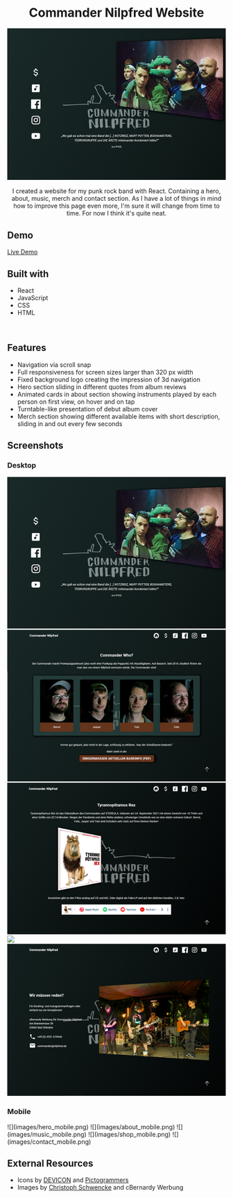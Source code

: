 <h1 align="center">Commander Nilpfred Website</h1>

![Preview](images/hero.png)

<p align='center'>I created a website for my punk rock band with React. Containing a hero, about, music, merch and contact section. As I have a lot of things in mind how to improve this page even more, I'm sure it will change from time to time. For now I think it's quite neat.</p>

<h2>Demo</h2>

[Live Demo](https://nilpfred-website.vercel.app/)

<h2>Built with</h2>

- React
- JavaScript
- CSS
- HTML

</br>

<h2>Features</h2>

- Navigation via scroll snap
- Full responsiveness for screen sizes larger than 320 px width
- Fixed background logo creating the impression of 3d navigation
- Hero section sliding in different quotes from album reviews
- Animated cards in about section showing instruments played by each person on first view, on hover and on tap
- Turntable-like presentation of debut album cover
- Merch section showing different available items with short description, sliding in and out every few seconds

<h2>Screenshots</h2>
<h3>Desktop</h3>

![](images/hero.png)
![](images/about.png)
![](images/music.png)
![](images/shop.png)
![](images/contact.png)
<h3>Mobile</h3>
![](images/hero_mobile.png)
![](images/about_mobile.png)
![](images/music_mobile.png)
![](images/shop_mobile.png)
![](images/contact_mobile.png)

<h2>External Resources</h2>

- Icons by <a target="_blank" href="https://devicon.dev/">DEVICON</a> and <a target="_blank" href="https://pictogrammers.com/library/mdi/">Pictogrammers</a>
- Images by <a target="_blank" href="https://fotocommunity.de/fotograf/christoph-schwencke/2216245">Christoph Schwencke</a> and cBernardy Werbung
